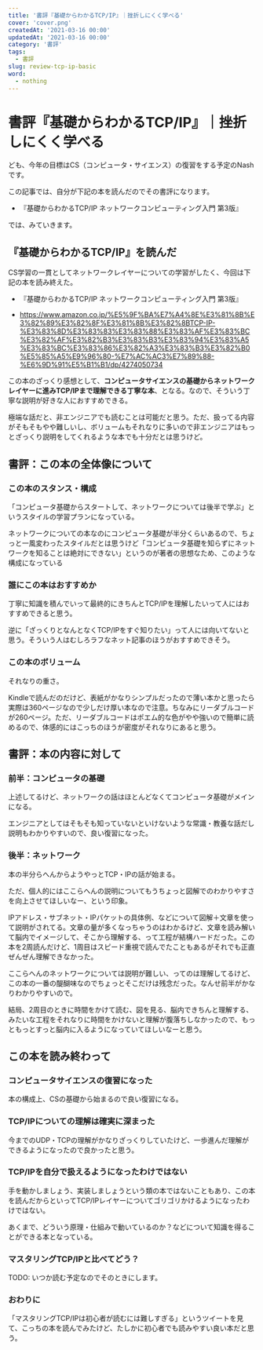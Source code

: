 ```yaml
---
title: '書評『基礎からわかるTCP/IP』｜挫折しにくく学べる'
cover: 'cover.png'
createdAt: '2021-03-16 00:00'
updatedAt: '2021-03-16 00:00'
category: '書評'
tags:
  - 書評
slug: review-tcp-ip-basic
word:
  - nothing
---
```


# 書評『基礎からわかるTCP/IP』｜挫折しにくく学べる

ども、今年の目標はCS（コンピュータ・サイエンス）の復習をする予定のNashです。

この記事では、自分が下記の本を読んだのでその書評になります。

- 『基礎からわかるTCP/IP ネットワークコンピューティング入門 第3版』

では、みていきます。

## 『基礎からわかるTCP/IP』を読んだ

CS学習の一貫としてネットワークレイヤーについての学習がしたく、今回は下記の本を読み終えた。

- 『基礎からわかるTCP/IP ネットワークコンピューティング入門 第3版』

- https://www.amazon.co.jp/%E5%9F%BA%E7%A4%8E%E3%81%8B%E3%82%89%E3%82%8F%E3%81%8B%E3%82%8BTCP-IP-%E3%83%8D%E3%83%83%E3%83%88%E3%83%AF%E3%83%BC%E3%82%AF%E3%82%B3%E3%83%B3%E3%83%94%E3%83%A5%E3%83%BC%E3%83%86%E3%82%A3%E3%83%B3%E3%82%B0%E5%85%A5%E9%96%80-%E7%AC%AC3%E7%89%88-%E6%9D%91%E5%B1%B1/dp/4274050734

この本のざっくり感想として、**コンピュータサイエンスの基礎からネットワークレイヤーに進みTCP/IPまで理解できる丁寧な本**、となる。なので、そういう丁寧な説明が好きな人におすすめできる。



極端な話だと、非エンジニアでも読むことは可能だと思う。ただ、扱ってる内容がそもそもやや難しいし、ボリュームもそれなりに多いので非エンジニアはもっとざっくり説明をしてくれるような本でも十分だとは思うけど。





## 書評：この本の全体像について



### この本のスタンス・構成

「コンピュータ基礎からスタートして、ネットワークについては後半で学ぶ」というスタイルの学習プランになっている。

ネットワークについての本なのにコンピュータ基礎が半分くらいあるので、ちょっと一風変わったスタイルだとは思うけど「コンピュータ基礎を知らずにネットワークを知ることは絶対にできない」というのが著者の思想なため、このような構成になっている



### 誰にこの本はおすすめか

丁寧に知識を積んでいって最終的にきちんとTCP/IPを理解したいって人にはおすすめできると思う。



逆に「ざっくりとなんとなくTCP/IPをすぐ知りたい」って人には向いてないと思う。そういう人はむしろラフなネット記事のほうがおすすめできそう。



### この本のボリューム

それなりの重さ。

Kindleで読んだのだけど、表紙がかなりシンプルだったので薄い本かと思ったら実際は360ページなので少しだけ厚い本なので注意。ちなみにリーダブルコードが260ページ。ただ、リーダブルコードはポエム的な色がやや強いので簡単に読めるので、体感的にはこっちのほうが密度がそれなりにあると思う。



## 書評：本の内容に対して

### 前半：コンピュータの基礎

上述してるけど、ネットワークの話はほとんどなくてコンピュータ基礎がメインになる。

エンジニアとしてはそもそも知っていないといけないような常識・教養な話だし説明もわかりやすいので、良い復習になった。



### 後半：ネットワーク

本の半分らへんからようやっとTCP・IPの話が始まる。

ただ、個人的にはここらへんの説明についてもうちょっと図解でのわかりやすさを向上させてほしいなー、という印象。

IPアドレス・サブネット・IPパケットの具体例、などについて図解＋文章を使って説明がされてる。文章の量が多くなっちゃうのはわかるけど、文章を読み解いて脳内でイメージして、そこから理解する、って工程が結構ハードだった。この本を2周読んだけど、1周目はスピード重視で読んでたこともあるがそれでも正直ぜんぜん理解できなかった。

ここらへんのネットワークについては説明が難しい、ってのは理解してるけど、この本の一番の醍醐味なのでちょっとそこだけは残念だった。なんせ前半がかなりわかりやすいので。

結局、2周目のときに時間をかけて読む、図を見る、脳内できちんと理解する、みたいな工程をそれなりに時間をかけないと理解が腹落ちしなかったので、もっともっとすっと脳内に入るようになっていてほしいなーと思う。



## この本を読み終わって



### コンピュータサイエンスの復習になった

本の構成上、CSの基礎から始まるので良い復習になる。



### TCP/IPについての理解は確実に深まった

今までのUDP・TCPの理解がかなりざっくりしていたけど、一歩進んだ理解ができるようになったので良かったと思う。



### TCP/IPを自分で扱えるようになったわけではない

手を動かしましょう、実装しましょうという類の本ではないこともあり、この本を読んだからといってTCP/IPレイヤーについてゴリゴリかけるようになったわけではない。

あくまで、どういう原理・仕組みで動いているのか？などについて知識を得ることができる本となっている。



### マスタリングTCP/IPと比べてどう？

TODO: いつか読む予定なのでそのときにします。



### おわりに

「マスタリングTCP/IPは初心者が読むには難しすぎる」というツイートを見て、こっちの本を読んでみたけど、たしかに初心者でも読みやすい良い本だと思う。



